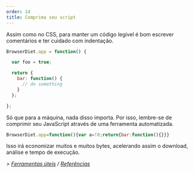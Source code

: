 ```yaml
---
order: 14
title: Comprima seu script
---
```


Assim como no CSS, para manter um código legível é bom escrever comentários e ter cuidado com indentação.

```js
BrowserDiet.app = function() {

  var foo = true;

  return {
    bar: function() {
      // do something
    }
  };

};
```

Só que para a máquina, nada disso importa. Por isso, lembre-se de comprimir seu JavaScript através de uma ferramenta automatizada.

```js
BrowserDiet.app=function(){var a=!0;return{bar:function(){}}}
```

Isso irá economizar muitos e muitos bytes, acelerando assim o download, análise e tempo de execução.

*> [Ferramentas úteis](https://github.com/zenorocha/browser-diet/wiki/Tools#wiki-minify-your-script) / [Referências](https://github.com/zenorocha/browser-diet/wiki/References#minify-your-script)*
